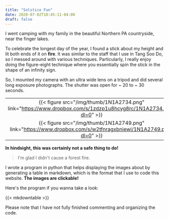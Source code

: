 ```yaml
---
title: "Solstice Fun"
date: 2020-07-02T10:45:11-04:00
draft: false
---
```


I went camping with my family in the beautiful Northern PA countryside, near the finger lakes.

To celebrate the longest day of the year, I found a stick about my height and lit both ends of it on **fire**. It was similar to the staff that I use in Tang Soo Do, so I messed around with various techniques. Particularly, I really enjoy doing the figure-eight technique where you essentially spin the stick in the shape of an infinity sign.

So, I mounted my camera with an ultra wide lens on a tripod and did several long exposure photographs. The shutter was open for ~ 20 to ~ 30 seconds.

|       |       |       |       |
| :---: | :---: | :---: | :---: |
|{{< figure src="/img/thumb/1N1A2734.png" link="https://www.dropbox.com/s/1zdzp1u8hcyg8rc/1N1A2734.png?dl=0" >}}|{{< figure src="/img/thumb/1N1A2738.png" link="https://www.dropbox.com/s/5kcak6wxnkpupa6/1N1A2738.png?dl=0" >}}|{{< figure src="/img/thumb/1N1A2741.png" link="https://www.dropbox.com/s/mlqdyfqctvdesvh/1N1A2741.png?dl=0" >}}|{{< figure src="/img/thumb/1N1A2746.png" link="https://www.dropbox.com/s/osfu0us3b8fc69i/1N1A2746.png?dl=0" >}}|
|{{< figure src="/img/thumb/1N1A2749.png" link="https://www.dropbox.com/s/w2tfnragxbniewi/1N1A2749.png?dl=0" >}}|{{< figure src="/img/thumb/1N1A2750.png" link="https://www.dropbox.com/s/ats1hpnsfi3jnxl/1N1A2750.png?dl=0" >}}|

**In hindsight, this was certainly not a safe thing to do!**

> I'm glad I didn't cause a forest fire.

I wrote a program in python that helps displaying the images about by generating a table in markdown, which is the format that I use to code this website. **The images are clickable!**

Here's the program if you wanna take a look:

{{< mkdowntable >}}

Please note that I have not fully finished commenting and organizing the code.
